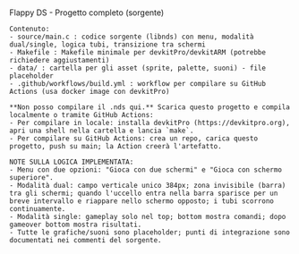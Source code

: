 \
    Flappy DS - Progetto completo (sorgente)

    Contenuto:
    - source/main.c : codice sorgente (libnds) con menu, modalità dual/single, logica tubi, transizione tra schermi
    - Makefile : Makefile minimale per devkitPro/devkitARM (potrebbe richiedere aggiustamenti)
    - data/ : cartella per gli asset (sprite, palette, suoni) - file placeholder
    - .github/workflows/build.yml : workflow per compilare su GitHub Actions (usa docker image con devkitPro)

    **Non posso compilare il .nds qui.** Scarica questo progetto e compila localmente o tramite GitHub Actions:
    - Per compilare in locale: installa devkitPro (https://devkitpro.org), apri una shell nella cartella e lancia `make`.
    - Per compilare su GitHub Actions: crea un repo, carica questo progetto, push su main; la Action creerà l'artefatto.

    NOTE SULLA LOGICA IMPLEMENTATA:
    - Menu con due opzioni: "Gioca con due schermi" e "Gioca con schermo superiore".
    - Modalità dual: campo verticale unico 384px; zona invisibile (barra) tra gli schermi; quando l'uccello entra nella barra sparisce per un breve intervallo e riappare nello schermo opposto; i tubi scorrono continuamente.
    - Modalità single: gameplay solo nel top; bottom mostra comandi; dopo gameover bottom mostra risultati.
    - Tutte le grafiche/suoni sono placeholder; punti di integrazione sono documentati nei commenti del sorgente.
